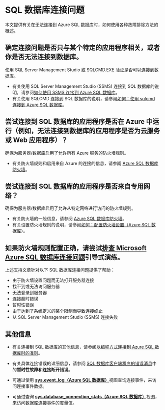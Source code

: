 <properties 
	pageTitle="Azure SQL 数据库连接问题" 
	description="识别和确定 SQL 数据库连接失败。" 
	services="sql-database" 
	documentationCenter="" 
	authors="stevestein" 
	manager="jeffreyg" 
	editor=""/>

<tags 
	ms.service="sql-database" 
	ms.date="07/24/2015" 
	wacn.date=""/>


# SQL 数据库连接问题

本文提供有关在无法连接到 Azure SQL 数据库时，如何使用各种故障排除方法的概述。


## 确定连接问题是否只与某个特定的应用程序相关，或者你是否无法连接到数据库。

使用 SQL Server Management Studio 或 SQLCMD.EXE 验证是否可以连接到数据库。

- 有关使用 SQL Server Management Studio (SSMS) 连接到 SQL 数据库的说明，请参阅[如何使用 SSMS 连接到 Azure SQL 数据库](/documentation/articles/sql-database-connect-to-database)。
- 有关使用 SQLCMD 连接到 SQL 数据库的说明，请参阅[如何：使用 sqlcmd 连接到 Azure SQL 数据库](https://msdn.microsoft.com/zh-CN/library/azure/ee336280.aspx)。



## 尝试连接到 SQL 数据库的应用程序是否在 Azure 中运行（例如，无法连接到数据库的应用程序是否为云服务或 Web 应用程序）？

确保为服务器/数据库启用了允许所有 Azure 服务的防火墙规则。

- 有关防火墙规则和启用来自 Azure 的连接的信息，请参阅 [Azure SQL 数据库防火墙](https://msdn.microsoft.com/zh-CN/library/azure/ee621782.aspx#ConnectingFromAzure)。



## 尝试连接到 SQL 数据库的应用程序是否来自专用网络？

确保为服务器/数据库启用了允许从特定网络进行访问的防火墙规则。

- 有关防火墙的一般信息，请参阅 [Azure SQL 数据库防火墙](https://msdn.microsoft.com/zh-CN/library/azure/ee621782.aspx)。
- 有关设置防火墙规则的说明，请参阅[如何：配置防火墙设置（Azure SQL 数据库）](https://msdn.microsoft.com/zh-CN/library/azure/jj553530.aspx)。


## 如果防火墙规则配置正确，请尝试[排查 Microsoft Azure SQL 数据库连接问题](https://support2.microsoft.com/common/survey.aspx?scid=sw;en;3844&showpage=1)引导式演练。

上述支持文章针对以下 SQL 数据库连接问题提供了帮助：

- 由于防火墙设置问题而无法打开服务器连接 
- 找不到或无法访问服务器 
- 无法登录到服务器 
- 连接超时错误 
- 暂时性错误 
- 由于达到了系统定义的某个限制而导致连接终止 
- 从 SQL Server Management Studio (SSMS) 连接失败 


## 其他信息

- 有关连接到 SQL 数据库的其他信息，请参阅[以编程方式连接到 Azure SQL 数据库时的准则](https://msdn.microsoft.com/zh-CN/library/azure/ee336282.aspx)。   

- 有关具体连接错误的详细信息，请参阅 [SQL 数据库客户端程序的错误消息](/documentation/articles/sql-database-develop-error-messages#bkmk_connection_errors)中的**暂时性故障和连接断开错误**。

- 可通过使用 [**sys.event\_log（Azure SQL 数据库）**](https://msdn.microsoft.com/zh-CN/library/dn270018.aspx)视图查询连接事件，来访问连接事件数据。

- 可通过查询 [**sys.database\_connection\_stats（Azure SQL 数据库）**](https://msdn.microsoft.com/zh-CN/library/dn269986.aspx)视图，来访问数据库连接事件的度量值。

 

<!---HONumber=69-->